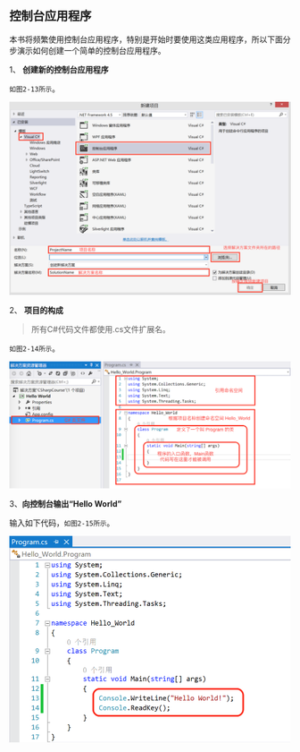 ## 控制台应用程序

本书将频繁使用控制台应用程序，特别是开始时要使用这类应用程序，所以下面分步演示如何创建一个简单的控制台应用程序。

1、 **创建新的控制台应用程序**

``如图2-13所示``。

![图2-13](/assets/2-13.png)

2、 **项目的构成**

>所有C#代码文件都使用.cs文件扩展名。

``如图2-14所示``。

![图2-14](/assets/2-14.png)

3、**向控制台输出“Hello World”**

输入如下代码，``如图2-15所示``。

![图2-15](/assets/2-15.png)